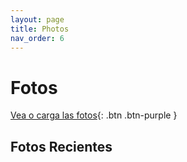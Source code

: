 ```yaml
---
layout: page
title: Photos
nav_order: 6
---
```


# Fotos

[Vea o carga las fotos](https://drive.google.com/drive/folders/1HPL_hac2O050P-1K7ewO00yvAybS26py?usp=sharing){: .btn .btn-purple }

## Fotos Recientes


